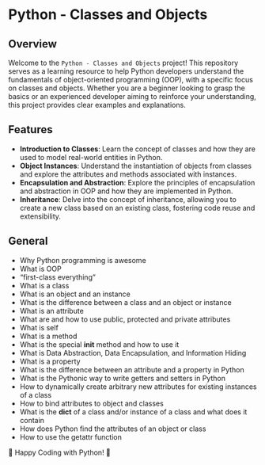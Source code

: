 # Python - Classes and Objects

## Overview

Welcome to the `Python - Classes and Objects` project! This repository serves as a learning resource to help Python developers understand the fundamentals of object-oriented programming (OOP), with a specific focus on classes and objects. Whether you are a beginner looking to grasp the basics or an experienced developer aiming to reinforce your understanding, this project provides clear examples and explanations.

## Features

- **Introduction to Classes**: Learn the concept of classes and how they are used to model real-world entities in Python.
- **Object Instances**: Understand the instantiation of objects from classes and explore the attributes and methods associated with instances.
- **Encapsulation and Abstraction**: Explore the principles of encapsulation and abstraction in OOP and how they are implemented in Python.
- **Inheritance**: Delve into the concept of inheritance, allowing you to create a new class based on an existing class, fostering code reuse and extensibility.


## General

- Why Python programming is awesome
- What is OOP
- “first-class everything”
- What is a class
- What is an object and an instance
- What is the difference between a class and an object or instance
- What is an attribute
- What are and how to use public, protected and private attributes
- What is self
- What is a method
- What is the special __init__ method and how to use it
- What is Data Abstraction, Data Encapsulation, and Information Hiding
- What is a property
- What is the difference between an attribute and a property in Python
- What is the Pythonic way to write getters and setters in Python
- How to dynamically create arbitrary new attributes for existing instances of a class
- How to bind attributes to object and classes
- What is the __dict__ of a class and/or instance of a class and what does it contain
- How does Python find the attributes of an object or class
- How to use the getattr function

🐍 Happy Coding with Python! 🚀
